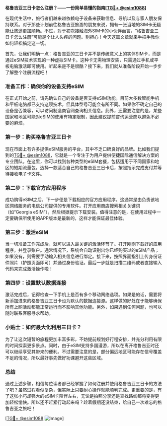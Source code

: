 **格鲁吉亚三日卡怎么注册？——一份简单易懂的指南[[TG💪+ @esim1088](https://t.me/s/esim1088)]**

在现代生活中，旅行者们越来越依赖电子设备来获取信息、导航以及与家人朋友保持联系。对于那些计划前往格鲁吉亚旅游的朋友来说，拥有一张当地的SIM卡无疑能让旅途更加顺畅。不过，对于初次接触海外SIM卡的小伙伴而言，“格鲁吉亚三日卡怎么注册”可能是个让人头疼的问题。别担心！今天这篇文章就来手把手教你如何轻松搞定这一切。

首先，让我们明确一点：格鲁吉亚的三日卡并不是传统意义上的实体SIM卡，而是通过eSIM技术实现的一种虚拟SIM卡。这种卡无需物理安装，只需通过手机或平板电脑激活即可使用。听起来是不是很酷？接下来，我们就从准备阶段开始一步步了解整个注册流程吧！

### 准备工作：确保你的设备支持eSIM

在正式开始之前，请先确认自己的设备是否支持eSIM功能。目前大多数智能手机和平板电脑都已支持这项技术，但具体型号可能会有所不同。如果你不确定自己的设备是否兼容，可以访问制造商官网查询相关信息。此外，还需要注意的是，某些国家和地区可能对eSIM的使用有特定限制，因此建议提前咨询运营商以避免不必要的麻烦。

### 第一步：购买格鲁吉亚三日卡

现在市面上有许多提供eSIM服务的平台，其中不乏口碑良好的品牌。比如我们提到的[TG💪+ @esim1088](https://t.me/s/esim1088)，它就是一个专注于为用户提供便捷国际通信解决方案的专业团队。在这里，你可以找到各种类型的eSIM套餐，包括适用于不同国家和地区的短期流量包。选择一款适合自己的格鲁吉亚三日卡后，按照指示完成支付并等待接收电子卡文件。

### 第二步：下载官方应用程序

成功购得eSIM之后，下一步便是下载相应的官方应用程序。这通常是由负责该地区网络服务的电信公司提供的专用软件。打开应用商店搜索相关关键词（如“Georgia eSIM”），然后根据提示下载安装。值得注意的是，在使用过程中一定要确保所使用的APP版本是最新的，这样才能保证最佳体验。

### 第三步：激活eSIM

当一切准备工作完成后，就可以进入最关键的激活环节了。打开刚刚下载好的应用程序，并登录账户。通常情况下，系统会自动识别出你已经购买过的eSIM产品；如果没有，则需要手动输入相关信息进行绑定。接下来，按照界面指引上传身份证件照片（护照页面即可）并通过身份验证。最后一步就是扫描二维码或者直接输入代码来完成激活操作啦！

### 第四步：设置默认数据连接

激活完成后，记得检查一下手机上是否有多个移动网络选项。如果是的话，需要将新添加进来的格鲁吉亚三日卡设为默认的数据连接源。这样做的好处在于能够确保所有上网活动都能正常运行而不影响其他功能。另外，如果遇到任何问题，也可以随时联系客服寻求帮助。

### 小贴士：如何最大化利用三日卡？

为了让这次短暂的旅程更加丰富多彩，不妨提前规划好行程安排，并充分利用有限的时间探索更多景点。同时，由于eSIM支持多国漫游，所以在离开格鲁吉亚时还可以继续享受其带来的便利。不过需要注意的是，部分偏远地区可能存在信号覆盖不足的情况，所以最好事先做好功课避开这些区域。

### 总结

通过上述步骤，相信每位读者都已经掌握了如何注册并使用格鲁吉亚三日卡的方法了吧？虽然过程看似复杂，但实际上只要耐心操作就能顺利完成。更重要的是，有了这张小巧却强大的eSIM卡陪伴左右，无论是拍照分享还是查找路线都将变得更加轻松愉快。所以还不赶紧行动起来吗？趁着假期还没结束，给自己一次难忘的格鲁吉亚之旅吧！

[[TG💪+ @esim1088](https://t.me/s/esim1088) ![Image](https://i.postimg.cc/4NQfJmqS/Snipaste-2025-05-13-00-14-12.png)]